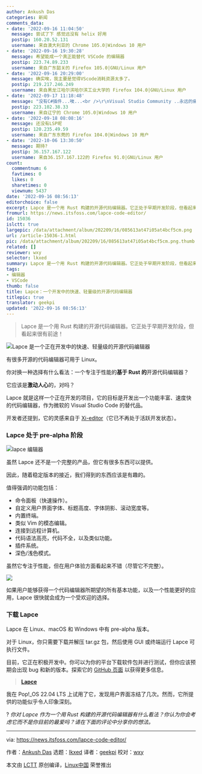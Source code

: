 ```yaml
---
author: Ankush Das
categories: 新闻
comments_data:
- date: '2022-09-16 11:04:50'
  message: 尝试了下 感觉远没有 helix 好用
  postip: 160.20.52.131
  username: 来自澳大利亚的 Chrome 105.0|Windows 10 用户
- date: '2022-09-16 19:30:28'
  message: 希望能成一个真正能替代 VSCode 的编辑器
  postip: 223.74.89.233
  username: 来自广东韶关的 Firefox 105.0|GNU/Linux 用户
- date: '2022-09-16 20:29:00'
  message: 确实唉，我主要是觉得VScode消耗资源太多了。
  postip: 219.217.246.249
  username: 来自黑龙江哈尔滨哈尔滨工业大学的 Firefox 104.0|GNU/Linux 用户
- date: '2022-09-17 11:18:48'
  message: "没有C#插件...唉...<br />\r\nVisual Studio Community ..永远的痛......"
  postip: 223.102.38.33
  username: 来自辽宁的 Chrome 105.0|Windows 10 用户
- date: '2022-09-18 08:08:16'
  message: 还没有LSP呢
  postip: 120.235.49.59
  username: 来自广东东莞的 Firefox 104.0|Windows 10 用户
- date: '2022-10-06 13:30:50'
  message: 期待?
  postip: 36.157.167.122
  username: 来自36.157.167.122的 Firefox 91.0|GNU/Linux 用户
count:
  commentnum: 6
  favtimes: 0
  likes: 0
  sharetimes: 0
  viewnum: 5437
date: '2022-09-16 08:56:13'
editorchoice: false
excerpt: Lapce 是一个用 Rust 构建的开源代码编辑器。它正处于早期开发阶段，但看起来很有前途！
fromurl: https://news.itsfoss.com/lapce-code-editor/
id: 15036
islctt: true
largepic: /data/attachment/album/202209/16/085613at47i05at4bcf5cm.png
url: /article-15036-1.html
pic: /data/attachment/album/202209/16/085613at47i05at4bcf5cm.png.thumb.jpg
related: []
reviewer: wxy
selector: lkxed
summary: Lapce 是一个用 Rust 构建的开源代码编辑器。它正处于早期开发阶段，但看起来很有前途！
tags:
- 编辑器
- VSCode
thumb: false
title: Lapce：一个开发中的快速、轻量级的开源代码编辑器
titlepic: true
translator: geekpi
updated: '2022-09-16 08:56:13'
---
```



> 
> Lapce 是一个用 Rust 构建的开源代码编辑器。它正处于早期开发阶段，但看起来很有前途！
> 
> 
> 


![Lapce 是一个正在开发中的快速、轻量级的开源代码编辑器](/data/attachment/album/202209/16/085613at47i05at4bcf5cm.png)


有很多开源的代码编辑器可用于 Linux。


你对换一种选择有什么看法：一个专注于性能的**基于 Rust 的**开源代码编辑器？


它应该是**激动人心**的，对吗？


Lapce 就是这样一个正在开发的项目，它的目标是开发出一个功能丰富、速度快的代码编辑器，作为微软的 Visual Studio Code 的替代品。


开发者还提到，它的灵感来自于 [Xi-editor](https://github.com/xi-editor/xi-editor)（它已不再处于活跃开发状态）。


### Lapce 处于 pre-alpha 阶段


![lapce 编辑器](/data/attachment/album/202209/16/085614gy2mwyw4z49bd6w2.png)


虽然 Lapce 还不是一个完整的产品，但它有很多东西可以提供。


因此，随着稳定版本的接近，我们得到的东西应该是有趣的。


值得强调的功能包括：


* 命令面板（快速操作）。
* 自定义用户界面字体、标题高度、字体阴影、滚动宽度等。
* 内置终端。
* 类似 Vim 的模态编辑。
* 连接到远程计算机。
* 代码语法高亮，代码不全，以及类似功能。
* 插件系统。
* 深色/浅色模式。


虽然它专注于性能，但在用户体验方面看起来不错（尽管它不完整）。


![](/data/attachment/album/202209/16/085615j35509e6yz68syly.png)


如果用户能够获得一个代码编辑器所期望的所有基本功能，以及一个性能更好的应用，Lapce 很快就会成为一个受欢迎的选择。


### 下载 Lapce


Lapce 在 Linux、macOS 和 Windows 中有 pre-alpha 版本。


对于 Linux，你只需要下载并解压 tar.gz 包，然后使用 GUI 或终端运行 Lapce 可执行文件。


目前，它正在积极开发中。你可以为你的平台下载软件包并进行测试，但你应该预期会出现 bug 和新的版本。探索它的 [GitHub 页面](https://github.com/lapce/lapce) 以获得更多信息。



> 
> **[Lapce](https://lapce.dev/)**
> 
> 
> 


我在 Pop!\_OS 22.04 LTS 上试用了它，发现用户界面冻结了几次。然而，它所提供的功能似乎令人印象深刻。


? *你对 Lapce 作为一个用 Rust 构建的开源代码编辑器有什么看法？你认为你会考虑它而不是你目前的最爱吗？请在下面的评论中分享你的想法。*




---


via: <https://news.itsfoss.com/lapce-code-editor/>


作者：[Ankush Das](https://news.itsfoss.com/author/ankush/) 选题：[lkxed](https://github.com/lkxed) 译者：[geekpi](https://github.com/geekpi) 校对：[wxy](https://github.com/wxy)


本文由 [LCTT](https://github.com/LCTT/TranslateProject) 原创编译，[Linux中国](https://linux.cn/) 荣誉推出